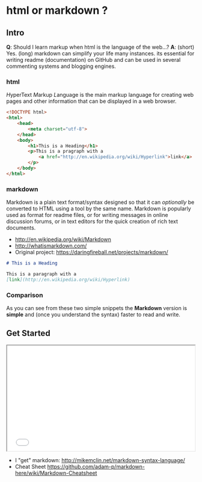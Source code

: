 # html or markdown ?

## Intro

**Q**: Should I learn markup when html is the language of the web...?
**A**: (short) Yes.
       (long) markdown can simplify your life many instances.
       its essential for writing readme (documentation) on GitHub
       and can be used in several commenting systems and blogging engines.

### html

*H*yperText *M*arkup *L*anguage is the main markup language 
for creating web pages and other information that can be 
displayed in a web browser.

```html
<!DOCTYPE html>
<html>
	<head>
		<meta charset="utf-8">
	</head>
	<body>
		<h1>This is a Heading</h1>
		<p>This is a pragraph with a 
			<a href="http://en.wikipedia.org/wiki/Hyperlink">link</a>
		</p>
	</body>
</html>
```



### markdown

Markdown is a plain text format/syntax designed so that it can 
*optionally* be converted to HTML using a tool by the same name. 
Markdown is popularly used as format for readme files, or for writing 
messages in online discussion forums, or in text editors for the 
quick creation of rich text documents.

- http://en.wikipedia.org/wiki/Markdown
- http://whatismarkdown.com/
- Original project: https://daringfireball.net/projects/markdown/


```markdown
# This is a Heading

This is a paragraph with a 
[link](http://en.wikipedia.org/wiki/Hyperlink)

```

### Comparison

As you can see from these two simple snippets the **Markdown** version is
**simple** and (once you understand the syntax) faster to read and write.

## Get Started

<iframe src="//player.vimeo.com/video/62604492" width="500" height="281" webkitallowfullscreen mozallowfullscreen allowfullscreen></iframe>

- I "get" markdown: http://mikemclin.net/markdown-syntax-language/
- Cheat Sheet https://github.com/adam-p/markdown-here/wiki/Markdown-Cheatsheet